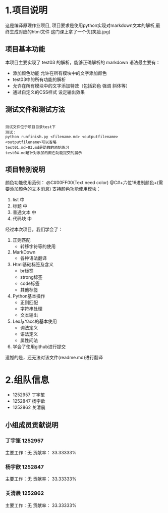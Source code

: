 # 1.项目说明
这是编译原理作业项目,
项目要求是使用python实现对markdown文本的解析,最终生成对应的html文件
这门课上拿了一个优(笑脸.jpg)
## 项目基本功能

本项目主要实现了 test03 的解析，能够正确解析的 markdown 语法最主要有：

* 添加颜色功能 允许在所有模块中的文字添加颜色
* test03中的所有功能的解析
* 允许在所有模块中的文字添加特效（包括彩色 强调 斜体等）
* 通过自定义的CSS样式 设定输出效果

## 测试文件和测试方法

```

测试文件位于项目目录test下
测试：
python runfinish.py <filename.md> <outputfilename>
<outputfilename>可以省略
test01.md~03.md是助教的原始练习
test04.md是针对添加的颜色功能提交的展示 

```

## 项目特别说明

颜色功能使用范例： @C#00FF00(Text need color)
@C#+六位16进制颜色+(需要添加颜色的文本消息)
支持颜色功能使用模块：

1. list 中
2. 标题 中
3. 普通文本 中
4. 代码块 中


经过本次项目，我们学会了：

1. 正则匹配
	* 转移字符等的使用
2. MarkDown
	* 各种语法翻译
3. Html基础标签及含义
	* br标签
	* strong标签
	* code标签
	* 其他标签
4. Python基本操作
	* 正则匹配
	* 字符串处理
	* 文本输出
5. Lex与Yacc的基本使用
	* 词法定义
	* 语法定义
	* 属性问法
6. 学会了使用github进行提交

遗憾的是，还无法对该文件(readme.md)进行翻译
	
# 2.组队信息
* 1252957 丁宇笙
* 1252847 杨宇歆
* 1252862 关清晨

## 小组成员贡献说明

### 丁宇笙 1252957 
主要工作：无
贡献率： 33.33333%

### 杨宇歆 1252847
主要工作：无
贡献率： 33.33333%

### 关清晨 1252862
主要工作：无
贡献率： 33.33333%
